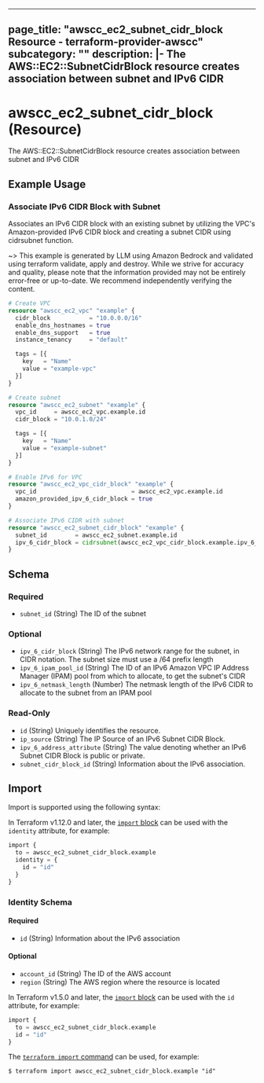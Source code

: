 
---
page_title: "awscc_ec2_subnet_cidr_block Resource - terraform-provider-awscc"
subcategory: ""
description: |-
  The AWS::EC2::SubnetCidrBlock resource creates association between subnet and IPv6 CIDR
---

# awscc_ec2_subnet_cidr_block (Resource)

The AWS::EC2::SubnetCidrBlock resource creates association between subnet and IPv6 CIDR

## Example Usage

### Associate IPv6 CIDR Block with Subnet

Associates an IPv6 CIDR block with an existing subnet by utilizing the VPC's Amazon-provided IPv6 CIDR block and creating a subnet CIDR using cidrsubnet function.

~> This example is generated by LLM using Amazon Bedrock and validated using terraform validate, apply and destroy. While we strive for accuracy and quality, please note that the information provided may not be entirely error-free or up-to-date. We recommend independently verifying the content.

```terraform
# Create VPC
resource "awscc_ec2_vpc" "example" {
  cidr_block           = "10.0.0.0/16"
  enable_dns_hostnames = true
  enable_dns_support   = true
  instance_tenancy     = "default"

  tags = [{
    key   = "Name"
    value = "example-vpc"
  }]
}

# Create subnet
resource "awscc_ec2_subnet" "example" {
  vpc_id     = awscc_ec2_vpc.example.id
  cidr_block = "10.0.1.0/24"

  tags = [{
    key   = "Name"
    value = "example-subnet"
  }]
}

# Enable IPv6 for VPC
resource "awscc_ec2_vpc_cidr_block" "example" {
  vpc_id                           = awscc_ec2_vpc.example.id
  amazon_provided_ipv_6_cidr_block = true
}

# Associate IPv6 CIDR with subnet
resource "awscc_ec2_subnet_cidr_block" "example" {
  subnet_id        = awscc_ec2_subnet.example.id
  ipv_6_cidr_block = cidrsubnet(awscc_ec2_vpc_cidr_block.example.ipv_6_cidr_block, 8, 1)
}
```

<!-- schema generated by tfplugindocs -->
## Schema

### Required

- `subnet_id` (String) The ID of the subnet

### Optional

- `ipv_6_cidr_block` (String) The IPv6 network range for the subnet, in CIDR notation. The subnet size must use a /64 prefix length
- `ipv_6_ipam_pool_id` (String) The ID of an IPv6 Amazon VPC IP Address Manager (IPAM) pool from which to allocate, to get the subnet's CIDR
- `ipv_6_netmask_length` (Number) The netmask length of the IPv6 CIDR to allocate to the subnet from an IPAM pool

### Read-Only

- `id` (String) Uniquely identifies the resource.
- `ip_source` (String) The IP Source of an IPv6 Subnet CIDR Block.
- `ipv_6_address_attribute` (String) The value denoting whether an IPv6 Subnet CIDR Block is public or private.
- `subnet_cidr_block_id` (String) Information about the IPv6 association.

## Import

Import is supported using the following syntax:

In Terraform v1.12.0 and later, the [`import` block](https://developer.hashicorp.com/terraform/language/import) can be used with the `identity` attribute, for example:

```terraform
import {
  to = awscc_ec2_subnet_cidr_block.example
  identity = {
    id = "id"
  }
}
```

<!-- schema generated by tfplugindocs -->
### Identity Schema

#### Required

- `id` (String) Information about the IPv6 association

#### Optional

- `account_id` (String) The ID of the AWS account
- `region` (String) The AWS region where the resource is located

In Terraform v1.5.0 and later, the [`import` block](https://developer.hashicorp.com/terraform/language/import) can be used with the `id` attribute, for example:

```terraform
import {
  to = awscc_ec2_subnet_cidr_block.example
  id = "id"
}
```

The [`terraform import` command](https://developer.hashicorp.com/terraform/cli/commands/import) can be used, for example:

```shell
$ terraform import awscc_ec2_subnet_cidr_block.example "id"
```
